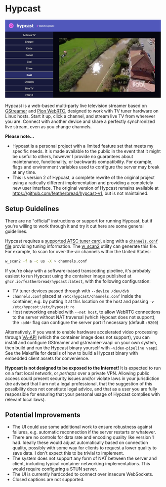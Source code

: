 # Hypcast

![Screenshot of Hypcast tuned to a channel](/doc/screenshot.png)

Hypcast is a web-based multi-party live television streamer based on
[GStreamer][gstreamer] and [Pion WebRTC][pion], designed to work with TV
tuner hardware on Linux hosts. Start it up, click a channel, and stream live
TV from wherever you are. Connect with another device and share a perfectly
synchronized live stream, even as you change channels.

**Please note…**

- Hypcast is a personal project with a limited feature set that meets my
  specific needs. It is made available to the public in the event that it
  might be useful to others, however I provide no guarantees about
  maintenance, functionality, or backwards compatibility. For example, flags
  and environment variables used to configure the server may break at any
  time.
- This is version 2 of Hypcast, a complete rewrite of the original project
  using a radically different implementation and providing a completely new
  user interface. The original version of Hypcast remains available at
  https://github.com/featherbread/hypcast-v1, but is not maintained.

[gstreamer]: https://gstreamer.freedesktop.org/
[pion]: https://github.com/pion/webrtc

## Setup Guidelines

There are no "official" instructions or support for running Hypcast, but if
you're willing to work through it and try it out here are some general
guidelines.

Hypcast requires a [supported ATSC tuner card][linuxtv-atsc], along with a
[`channels.conf` file][linuxtv-scan] providing tuning information. The
[w_scan2][w_scan2] utility can generate this file. For example, to scan for
over-the-air channels within the United States:

```sh
w_scan2 -f a -c us -X > channels.conf
```

If you're okay with a software-based transcoding pipeline, it's probably
easiest to run Hypcast using the container image published at
`ghcr.io/featherbread/hypcast:latest`, with the following configuration:

- TV tuner devices passed through with `--device /dev/dvb`
- `channels.conf` placed at `/etc/hypcast/channels.conf` inside the
  container, e.g. by putting it at this location on the host and passing
  `-v /etc/hypcast:/etc/hypcast:ro`
- Host networking enabled with `--net host`, to allow WebRTC connections to
  the server without NAT traversal (which Hypcast does not support); the
  `-addr` flag can configure the server port if necessary (default `:9200`)

Alternatively, if you want to enable hardware accelerated video processing
through [VA-API][vaapi] (which the container image does not support), you can
install and configure GStreamer and gstreamer-vaapi on your own system, then
build and run the Hypcast binary yourself with `-video-pipeline vaapi`.  See
the Makefile for details of how to build a Hypcast binary with embedded client
assets for convenience.

**Hypcast is not designed to be exposed to the Internet!** It is expected to
run on a fast local network, or _perhaps_ over a private VPN. Allowing public
access could present security issues and/or violate laws in your jurisdiction
(be advised that I am not a legal professional, that the suggestion of this
possibility does not constitute legal advice, and that as a user you are
fully responsible for ensuring that your personal usage of Hypcast complies
with relevant local laws).

[linuxtv-atsc]: https://www.linuxtv.org/wiki/index.php/Hardware_device_information
[linuxtv-scan]: https://www.linuxtv.org/wiki/index.php/Frequency_scan
[w_scan2]: https://github.com/stefantalpalaru/w_scan2
[vaapi]: https://01.org/linuxmedia/vaapi

## Potential Improvements

- The UI could use some additional work to ensure robustness against
  failures, e.g. automatic reconnection if the server restarts or whatever.
- There are no controls for data rate and encoding quality like version 1 had.
  Ideally these would adjust automatically based on connection quality,
  possibly with some way for clients to request a lower quality to save data.
  I don't expect this to be trivial to implement.
- The system does not support any form of NAT between the server and client,
  including typical container networking implementations. This would require
  configuring a STUN server.
- The UI is currently hardcoded to connect over insecure WebSockets.
- Closed captions are not supported.
